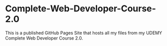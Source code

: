 # Complete-Web-Developer-Course-2.0

This is a published GitHub Pages Site that hosts all my files from my UDEMY Complete Web Developer Course 2.0.
